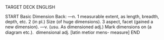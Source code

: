 TARGET DECK
ENGLISH

START
Basic
Dimension
Back: —n. 1 measurable extent, as length, breadth, depth, etc. 2 (in pl.) Size (of huge dimensions). 3 aspect, facet (gained a new dimension). —v. (usu. As dimensioned adj.) Mark dimensions on (a diagram etc.).  dimensional adj. [latin metior mens- measure]
END
